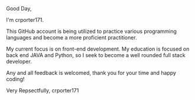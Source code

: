 Good Day,

  I'm crporter171.
  
  This GitHub account is being utilized to practice various
  programming languages and become a more proficient practitioner.
  
  My current focus is on front-end development. My education is 
  focused on back end JAVA and Python, so I seek to become a 
  well rounded full stack developer.
  
  Any and all feedback is welcomed, thank you for your time
  and happy coding!
  
Very Repsectfully,
crporter171


<!---
crporter171/crporter171 is a ✨ special ✨ repository because its `README.md` (this file) appears on your GitHub profile.
You can click the Preview link to take a look at your changes.
--->
